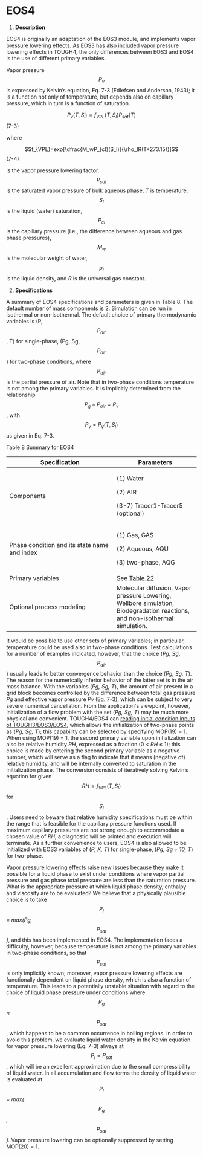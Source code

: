 # EOS4

1. **Description**&#x20;

EOS4 is originally an adaptation of the EOS3 module, and implements vapor pressure lowering effects. As EOS3 has also included vapor pressure lowering effects in TOUGH4, the only differences between EOS3 and EOS4 is the use of different primary variables.&#x20;

Vapor pressure $$P_v$$ is expressed by Kelvin’s equation, Eq. 7-3 (Edlefsen and Anderson, 1943); it is a function not only of temperature, but depends also on capillary pressure, which in turn is a function of saturation.&#x20;

$$P_v(T,S_l)=f_{VPL}(T,S_l)P_{sat}(T)$$                                                                                     (7-3)

where

$$f_{VPL}=exp[\dfrac{M_wP_{cl}(S_l)}{\rho_lR(T+273.15)}]$$                                                                                       (7-4)

is the vapor pressure lowering factor. $$P_{sat}$$is the saturated vapor pressure of bulk aqueous phase, _T_ is temperature, $$S_l$$ is the liquid (water) saturation, $$P_{cl}$$ is the capillary pressure (i.e., the difference between aqueous and gas phase pressures), $$M_w$$is the molecular weight of water, $$\rho_l$$ is the liquid density, and _R_ is the universal gas constant.

2. **Specifications**

A summary of EOS4 specifications and parameters is given in Table 8.  The default number of mass components is 2. Simulation can be run in isothermal or non-isothermal. The default choice of primary thermodynamic variables is (P, $$P_{air}$$, T) for single-phase, (Pg, Sg, $$P_{air}$$) for two-phase conditions, where $$P_{air}$$ is the partial pressure of air. Note that in two-phase conditions temperature is not among the primary variables. It is implicitly determined from the relationship $$P_g-P_{air}=P_v$$, with $$P_v=P_v(T,S_l)$$as given in Eq. 7-3.&#x20;

Table 8 Summary for EOS4

<table><thead><tr><th width="268">Specification</th><th>Parameters</th></tr></thead><tbody><tr><td>Components</td><td><p>(1) Water</p><p>(2) AIR</p><p>(3-7) Tracer1-Tracer5 (optional)</p></td></tr><tr><td>Phase condition and its state name and index</td><td><p>(1) Gas, GAS </p><p>(2) Aqueous, AQU </p><p>(3) two-phase, AQG</p></td></tr><tr><td>Primary variables</td><td>See <a href="../preparation-of-model-input/inputs-for-initial-conditions/eos4.md">Table 22</a></td></tr><tr><td>Optional process modeling</td><td>Molecular diffusion, Vapor pressure Lowering, Wellbore simulation, Biodegradation reactions, and non-isothermal simulation. </td></tr></tbody></table>

It would be possible to use other sets of primary variables; in particular, temperature could be used also in two-phase conditions. Test calculations for a number of examples indicated, however, that the choice (_Pg, Sg_, $$P_{air}$$) usually leads to better convergence behavior than the choice (_Pg, Sg, T_). The reason for the numerically inferior behavior of the latter set is in the air mass balance. With the variables (_Pg, Sg, T_), the amount of air present in a grid block becomes controlled by the difference between total gas pressure _Pg_ and effective vapor pressure _Pv_ (Eq. 7-3), which can be subject to very severe numerical cancellation. From the application's viewpoint, however, initialization of a flow problem with the set (_Pg, Sg, T_) may be much more physical and convenient. TOUGH4/EOS4 can [reading initial condition inputs of TOUGH3/EOS3/EOS4](../preparation-of-model-input/inputs-for-initial-conditions/eos4.md), which allows the initialization of two-phase points as (_Pg, Sg, T_); this capability can be selected by specifying MOP(19) = 1. When using MOP(19) = 1, the second primary variable upon initialization can also be relative humidity _RH_, expressed as a fraction (0 < _RH_ ≤ 1); this choice is made by entering the second primary variable as a negative number, which will serve as a flag to indicate that it means (negative of) relative humidity, and will be internally converted to saturation in the initialization phase. The conversion consists of iteratively solving Kelvin’s equation for given $$RH=f_{VPL}(T,S_l)$$for $$S_l$$.  Users need to beware that relative humidity specifications must be within the range that is feasible for the capillary pressure functions used. If maximum capillary pressures are not strong enough to accommodate a chosen value of _RH_, a diagnostic will be printed and execution will terminate. As a further convenience to users, EOS4 is also allowed to be initialized with EOS3 variables of (_P, X, T_) for single-phase, (_Pg, Sg + 10, T_) for two-phase.

Vapor pressure lowering effects raise new issues because they make it possible for a liquid phase to exist under conditions where vapor partial pressure and gas phase total pressure are less than the saturation pressure. What is the appropriate pressure at which liquid phase density, enthalpy and viscosity are to be evaluated? We believe that a physically plausible choice is to take $$P_l$$ _= max(Pg,_ $$P_{sat}$$_)_, and this has been implemented in EOS4. The implementation faces a difficulty, however, because temperature is not among the primary variables in two-phase conditions, so that  $$P_{sat}$$ is only implicitly known; moreover, vapor pressure lowering effects are functionally dependent on liquid phase density, which is also a function of temperature. This leads to a potentially unstable situation with regard to the choice of liquid phase pressure under conditions where $$P_g$$ _≈_ $$P_{sat}$$, which happens to be a common occurrence in boiling regions. In order to avoid this problem, we evaluate liquid water density in the Kelvin equation for vapor pressure lowering (Eq. 7-3) always at $$P_l=P_{sat}$$, which will be an excellent approximation due to the small compressibility of liquid water. In all accumulation and flow terms the density of liquid water is evaluated at $$P_l$$ _= max(_ $$P_g$$_,_ $$P_{sat}$$_)._ Vapor pressure lowering can be optionally suppressed by setting MOP(20) = 1.
